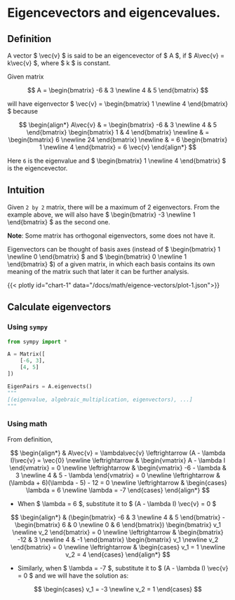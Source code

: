 # Eigencevectors and eigencevalues.

## Definition

A vector $ \vec{v} $ is said to be an eigencevector of $ A $, if $ A\vec{v} = k\vec{v} $, where $ k $ is constant.

Given matrix

$$
A = \begin{bmatrix}
-6 & 3 \newline
4 & 5
\end{bmatrix}
$$

will have eigenvector $ \vec{v} = \begin{bmatrix} 1 \newline 4 \end{bmatrix} $ because

$$ 
\begin{align*}
A\vec{v} & = \begin{bmatrix} -6 & 3 \newline 4 & 5 \end{bmatrix} \begin{bmatrix} 1 & 4 \end{bmatrix} \newline
         & = \begin{bmatrix} 6 \newline 24 \end{bmatrix} \newline
         & = 6 \begin{bmatrix} 1 \newline 4 \end{bmatrix} = 6 \vec{v}
\end{align*}
$$

Here `6` is the eigenvalue and $ \begin{bmatrix} 1 \newline 4 \end{bmatrix} $ is the eigencevector.

## Intuition

Given `2 by 2` matrix, there will be a maximum of 2 eigenvectors. From the example above, we will also have $ \begin{bmatrix} -3 \newline  1 \end{bmatrix} $ as the second one.

**Note**: Some matrix has orthogonal eigenvectors, some does not have it. 

Eigenvectors can be thought of basis axes (instead of $ \begin{bmatrix} 1 \newline 0 \end{bmatrix} $ and $ \begin{bmatrix} 0 \newline 1 \end{bmatrix} $) of a given matrix, in which each basis contains its own meaning of  the matrix such that later it can be further analysis.

{{< plotly id="chart-1" data="/docs/math/eigence-vectors/plot-1.json">}}

## Calculate eigenvectors

### Using `sympy`

```python
from sympy import *

A = Matrix([
    [-6, 3],
    [4, 5]
])

EigenPairs = A.eigenvects()
"""
[(eigenvalue, algebraic_multiplication, eigenvectors), ...]
"""
```

### Using math

From definition,

$$
\begin{align*}
& A\vec{v} = \lambda\vec{v} \leftrightarrow (A - \lambda I)\vec{v} = \vec{0} \newline
\leftrightarrow & \begin{vmatrix} A - \lambda I \end{vmatrix} = 0 \newline
\leftrightarrow & \begin{vmatrix} -6 - \lambda & 3 \newline 4 & 5 - \lambda \end{vmatrix} = 0 \newline
\leftrightarrow & (\lambda + 6)(\lambda - 5) - 12 = 0 \newline
\leftrightarrow & \begin{cases} \lambda = 6 \newline \lambda = -7 \end{cases}
\end{align*}
$$

- When $ \lambda = 6 $, substitute it to $ (A - \lambda I) \vec{v} = 0  $
  
$$
\begin{align*}
& (\begin{bmatrix} 
-6 & 3 \newline 4 & 5
\end{bmatrix} - \begin{bmatrix} 6 & 0 \newline 0 & 6 \end{bmatrix}) \begin{bmatrix} v_1 \newline v_2 \end{bmatrix} = 0 \newline
\leftrightarrow & \begin{bmatrix} -12 & 3 \newline 4 & -1 \end{bmatrix}  \begin{bmatrix} v_1 \newline v_2 \end{bmatrix} = 0 \newline
\leftrightarrow & \begin{cases} v_1 = 1 \newline v_2 = 4 \end{cases}
\end{align*}
$$

- Similarly, when $ \lambda = -7 $, substitute it to $ (A - \lambda I) \vec{v} = 0  $ and we will have the solution as:

$$
\begin{cases}
v_1 = -3 \newline
v_2 = 1
\end{cases}
$$